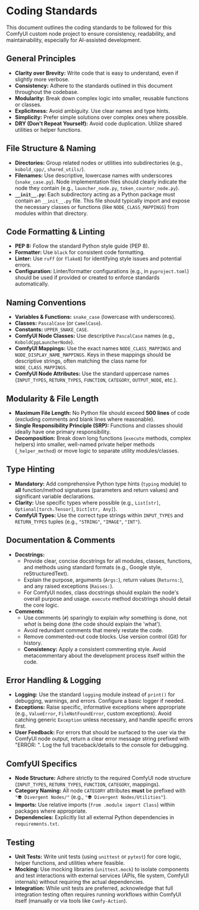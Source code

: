 # Coding Standards

This document outlines the coding standards to be followed for this ComfyUI custom node project to ensure consistency, readability, and maintainability, especially for AI-assisted development.

## General Principles

*   **Clarity over Brevity:** Write code that is easy to understand, even if slightly more verbose.
*   **Consistency:** Adhere to the standards outlined in this document throughout the codebase.
*   **Modularity:** Break down complex logic into smaller, reusable functions or classes.
*   **Explicitness:** Avoid ambiguity. Use clear names and type hints.
*   **Simplicity:** Prefer simple solutions over complex ones where possible.
*   **DRY (Don't Repeat Yourself):** Avoid code duplication. Utilize shared utilities or helper functions.

## File Structure & Naming

*   **Directories:** Group related nodes or utilities into subdirectories (e.g., `kobold_cpp/`, `shared_utils/`).
*   **Filenames:** Use descriptive, lowercase names with underscores (`snake_case.py`). Node implementation files should clearly indicate the node they contain (e.g., `launcher_node.py`, `token_counter_node.py`).
*   **`__init__.py`:** Each subdirectory acting as a Python package must contain an `__init__.py` file. This file should typically import and expose the necessary classes or functions (like `NODE_CLASS_MAPPINGS`) from modules within that directory.

## Code Formatting & Linting

*   **PEP 8:** Follow the standard Python style guide (PEP 8).
*   **Formatter:** Use `black` for consistent code formatting.
*   **Linter:** Use `ruff` (or `flake8`) for identifying style issues and potential errors.
*   **Configuration:** Linter/formatter configurations (e.g., in `pyproject.toml`) should be used if provided or created to enforce standards automatically.

## Naming Conventions

*   **Variables & Functions:** `snake_case` (lowercase with underscores).
*   **Classes:** `PascalCase` (or `CamelCase`).
*   **Constants:** `UPPER_SNAKE_CASE`.
*   **ComfyUI Node Classes:** Use descriptive `PascalCase` names (e.g., `KoboldCppLauncherNode`).
*   **ComfyUI Mappings:** Use the exact names `NODE_CLASS_MAPPINGS` and `NODE_DISPLAY_NAME_MAPPINGS`. Keys in these mappings should be descriptive strings, often matching the class name for `NODE_CLASS_MAPPINGS`.
*   **ComfyUI Node Attributes:** Use the standard uppercase names (`INPUT_TYPES`, `RETURN_TYPES`, `FUNCTION`, `CATEGORY`, `OUTPUT_NODE`, etc.).

## Modularity & File Length

*   **Maximum File Length:** No Python file should exceed **500 lines** of code (excluding comments and blank lines where reasonable).
*   **Single Responsibility Principle (SRP):** Functions and classes should ideally have one primary responsibility.
*   **Decomposition:** Break down long functions (`execute` methods, complex helpers) into smaller, well-named private helper methods (`_helper_method`) or move logic to separate utility modules/classes.

## Type Hinting

*   **Mandatory:** Add comprehensive Python type hints (`typing` module) to **all** function/method signatures (parameters and return values) and significant variable declarations.
*   **Clarity:** Use specific types where possible (e.g., `List[str]`, `Optional[torch.Tensor]`, `Dict[str, Any]`).
*   **ComfyUI Types:** Use the correct type strings within `INPUT_TYPES` and `RETURN_TYPES` tuples (e.g., `"STRING"`, `"IMAGE"`, `"INT"`).

## Documentation & Comments

*   **Docstrings:**
    *   Provide clear, concise docstrings for all modules, classes, functions, and methods using standard formats (e.g., Google style, reStructuredText).
    *   Explain the purpose, arguments (`Args:`), return values (`Returns:`), and any raised exceptions (`Raises:`).
    *   For ComfyUI nodes, class docstrings should explain the node's overall purpose and usage. `execute` method docstrings should detail the core logic.
*   **Comments:**
    *   Use comments (`#`) sparingly to explain *why* something is done, not *what* is being done (the code should explain the 'what').
    *   Avoid redundant comments that merely restate the code.
    *   Remove commented-out code blocks. Use version control (Git) for history.
    *   **Consistency:** Apply a consistent commenting style. Avoid metacommentary about the development process itself within the code.

## Error Handling & Logging

*   **Logging:** Use the standard `logging` module instead of `print()` for debugging, warnings, and errors. Configure a basic logger if needed.
*   **Exceptions:** Raise specific, informative exceptions where appropriate (e.g., `ValueError`, `FileNotFoundError`, custom exceptions). Avoid catching generic `Exception` unless necessary, and handle specific errors first.
*   **User Feedback:** For errors that should be surfaced to the user via the ComfyUI node output, return a clear error message string prefixed with "ERROR: ". Log the full traceback/details to the console for debugging.

## ComfyUI Specifics

*   **Node Structure:** Adhere strictly to the required ComfyUI node structure (`INPUT_TYPES`, `RETURN_TYPES`, `FUNCTION`, `CATEGORY`, mappings).
*   **Category Naming:** All node `CATEGORY` attributes **must** be prefixed with `"👽 Divergent Nodes/"` (e.g., `"👽 Divergent Nodes/Utilities"`).
*   **Imports:** Use relative imports (`from .module import Class`) within packages where appropriate.
*   **Dependencies:** Explicitly list all external Python dependencies in `requirements.txt`.

## Testing

*   **Unit Tests:** Write unit tests (using `unittest` or `pytest`) for core logic, helper functions, and utilities where feasible.
*   **Mocking:** Use mocking libraries (`unittest.mock`) to isolate components and test interactions with external services (APIs, file system, ComfyUI internals) without requiring the actual dependencies.
*   **Integration:** While unit tests are preferred, acknowledge that full integration testing often requires running workflows within ComfyUI itself (manually or via tools like `Comfy-Action`).
